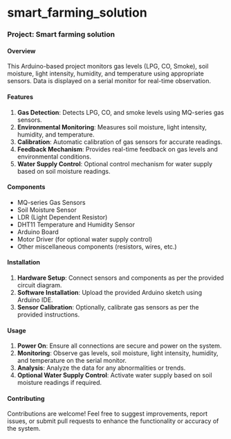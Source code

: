 # smart_farming_solution
### Project: Smart farming solution 

#### Overview
This Arduino-based project monitors gas levels (LPG, CO, Smoke), soil moisture, light intensity, humidity, and temperature using appropriate sensors. Data is displayed on a serial monitor for real-time observation.

#### Features
1. **Gas Detection**: Detects LPG, CO, and smoke levels using MQ-series gas sensors.
2. **Environmental Monitoring**: Measures soil moisture, light intensity, humidity, and temperature.
3. **Calibration**: Automatic calibration of gas sensors for accurate readings.
4. **Feedback Mechanism**: Provides real-time feedback on gas levels and environmental conditions.
5. **Water Supply Control**: Optional control mechanism for water supply based on soil moisture readings.

#### Components
- MQ-series Gas Sensors
- Soil Moisture Sensor
- LDR (Light Dependent Resistor)
- DHT11 Temperature and Humidity Sensor
- Arduino Board
- Motor Driver (for optional water supply control)
- Other miscellaneous components (resistors, wires, etc.)

#### Installation
1. **Hardware Setup**: Connect sensors and components as per the provided circuit diagram.
2. **Software Installation**: Upload the provided Arduino sketch using Arduino IDE.
3. **Sensor Calibration**: Optionally, calibrate gas sensors as per the provided instructions.

#### Usage
1. **Power On**: Ensure all connections are secure and power on the system.
2. **Monitoring**: Observe gas levels, soil moisture, light intensity, humidity, and temperature on the serial monitor.
3. **Analysis**: Analyze the data for any abnormalities or trends.
4. **Optional Water Supply Control**: Activate water supply based on soil moisture readings if required.

#### Contributing
Contributions are welcome! Feel free to suggest improvements, report issues, or submit pull requests to enhance the functionality or accuracy of the system.
